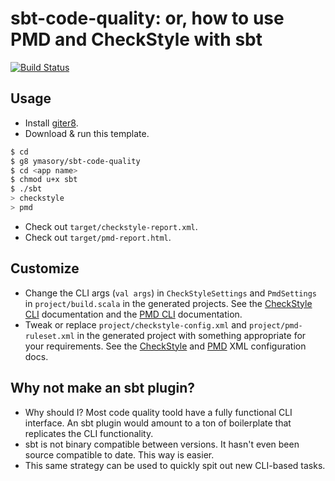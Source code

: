 # sbt-code-quality: or, how to use PMD and CheckStyle with sbt #

[![Build Status](http://ci.yuvimasory.com/job/sbt-code-quality/badge/icon)](http://ci.yuvimasory.com/job/sbt-code-quality/)

## Usage ##

- Install [giter8](https://github.com/n8han/giter8).
- Download & run this template.

```sh
$ cd
$ g8 ymasory/sbt-code-quality
$ cd <app name>
$ chmod u+x sbt
$ ./sbt
> checkstyle
> pmd
```

- Check out `target/checkstyle-report.xml`.
- Check out `target/pmd-report.html`.

## Customize ##

- Change the CLI args (`val args`) in `CheckStyleSettings` and `PmdSettings` in
`project/build.scala` in the generated projects.
See the [CheckStyle CLI](http://checkstyle.sourceforge.net/cmdline.html)
documentation and the [PMD CLI](http://pmd.sourceforge.net/running.html)
documentation.
- Tweak or replace `project/checkstyle-config.xml` and `project/pmd-ruleset.xml` in the generated project with something appropriate for your requirements. See the [CheckStyle](http://checkstyle.sourceforge.net/config.html) and [PMD](http://pmd.sourceforge.net/howtomakearuleset.html) XML configuration docs.

## Why not make an sbt plugin? ##

- Why should I?
Most code quality toold have a fully functional CLI interface.
An sbt plugin would amount to a ton of boilerplate that replicates the CLI
functionality.
- sbt is not binary compatible between versions.
It hasn't even been source compatible to date.
This way is easier.
- This same strategy can be used to quickly spit out new CLI-based tasks.
